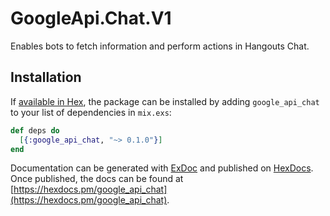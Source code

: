 # GoogleApi.Chat.V1

Enables bots to fetch information and perform actions in Hangouts Chat.

## Installation

If [available in Hex](https://hex.pm/docs/publish), the package can be installed
by adding `google_api_chat` to your list of dependencies in `mix.exs`:

```elixir
def deps do
  [{:google_api_chat, "~> 0.1.0"}]
end
```

Documentation can be generated with [ExDoc](https://github.com/elixir-lang/ex_doc)
and published on [HexDocs](https://hexdocs.pm). Once published, the docs can
be found at [https://hexdocs.pm/google_api_chat](https://hexdocs.pm/google_api_chat).
